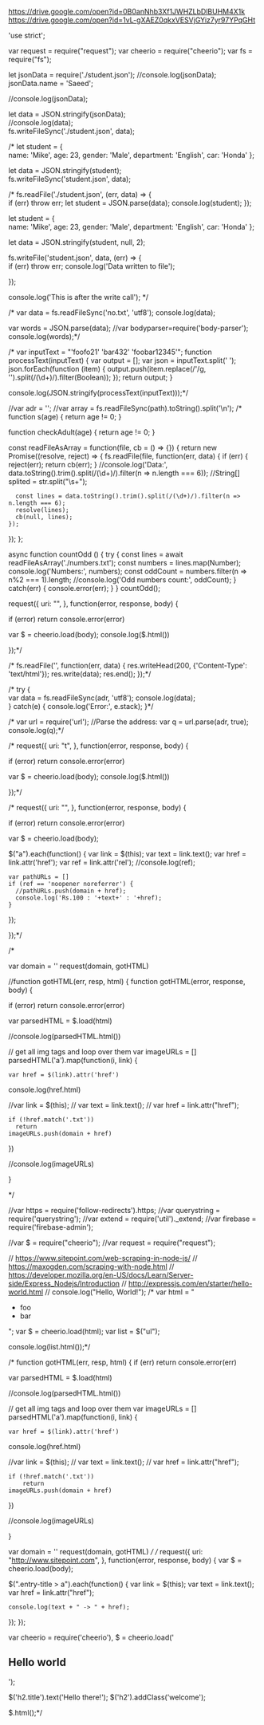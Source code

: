 
https://drive.google.com/open?id=0B0anNhb3Xf1JWHZLbDlBUHM4X1k
https://drive.google.com/open?id=1vL-gXAEZ0qkxVESVjGYiz7yr97YPqGHt

'use strict';

var request = require("request");
var cheerio = require("cheerio");
var fs  = require("fs");



let jsonData = require('./student.json');
//console.log(jsonData);  
jsonData.name = 'Saeed';

//console.log(jsonData);  

let data = JSON.stringify(jsonData);  
//console.log(data);  
fs.writeFileSync('./student.json', data);

/*
let student = {  
    name: 'Mike',
    age: 23, 
    gender: 'Male',
    department: 'English',
    car: 'Honda' 
};

let data = JSON.stringify(student);  
fs.writeFileSync('student.json', data);  

/*
fs.readFile('./student.json', (err, data) => {  
    if (err) throw err;
    let student = JSON.parse(data);
    console.log(student);
});


let student = {  
    name: 'Mike',
    age: 23, 
    gender: 'Male',
    department: 'English',
    car: 'Honda' 
};

let data = JSON.stringify(student, null, 2);

fs.writeFile('student.json', data, (err) => {  
    if (err) throw err;
    console.log('Data written to file');



});

console.log('This is after the write call');  */

/*
var data = fs.readFileSync('no.txt', 'utf8');
console.log(data);

var words = JSON.parse(data);
//var bodyparser=require('body-parser');
console.log(words);*/


/*
var inputText = "'foofo21' 'bar432' 'foobar12345'";
function processText(inputText) {
    var output = [];
    var json = inputText.split(' ');
    json.forEach(function (item) {
        output.push(item.replace(/\'/g, '').split(/(\d+)/).filter(Boolean));
    });
    return output;
}

console.log(JSON.stringify(processText(inputText)));*/

//var adr = '';
//var array = fs.readFileSync(path).toString().split('\n');
/*
function s(age) {
    return age != 0;
}

function checkAdult(age) {
    return age != 0;
}

const readFileAsArray = function(file, cb = () => {}) {
  return new Promise((resolve, reject) => {
    fs.readFile(file, function(err, data) {
      if (err) {
        reject(err);
        return cb(err);
      }
    //console.log('Data:', data.toString().trim().split(/(\d+)/).filter(n => n.length === 6));
  //String[] splited = str.split("\\s+");

      const lines = data.toString().trim().split(/(\d+)/).filter(n => n.length === 6);
      resolve(lines);
      cb(null, lines);
    });
  });
};

async function countOdd () {
  try {
    const lines = await readFileAsArray('./numbers.txt');
    const numbers = lines.map(Number);
    console.log('Numbers:', numbers);
    const oddCount = numbers.filter(n => n%2 === 1).length;
    //console.log('Odd numbers count:', oddCount);
  } catch(err) {
    console.error(err);
  }
}
countOdd();




request({
  uri: "",
}, function(error, response, body) {

  if (error) 
    return console.error(error)

  var $ = cheerio.load(body);
  console.log($.html())

});*/

/*
fs.readFile('', function(err, data) {
    res.writeHead(200, {'Content-Type': 'text/html'});
    res.write(data);
    res.end();
  });*/


/*
try {  
    var data = fs.readFileSync(adr, 'utf8');
    console.log(data);    
} catch(e) {
    console.log('Error:', e.stack);
}*/

/*
var url = require('url');
//Parse the address:
var q = url.parse(adr, true);
console.log(q);*/



/*
request({
  uri: "t",
}, function(error, response, body) {

  if (error) 
    return console.error(error)

  var $ = cheerio.load(body);
  console.log($.html())

});*/

/*
request({
  uri: "",
}, function(error, response, body) {

  if (error) 
    return console.error(error)

  var $ = cheerio.load(body);

  $("a").each(function() {
    var link = $(this);
    var text = link.text();
    var href = link.attr('href');
    var ref = link.attr('rel');
    //console.log(ref);

    var pathURLs = []
    if (ref == 'noopener noreferrer') {
      //pathURLs.push(domain + href);
      console.log('Rs.100 : '+text+' : '+href);
    }
  });

});*/


/*

var domain = ''
request(domain, gotHTML)

//function gotHTML(err, resp, html) {
function gotHTML(error, response, body) {

  if (error) 
    return console.error(error)
  
  var parsedHTML = $.load(html)
 
//console.log(parsedHTML.html())


  // get all img tags and loop over them
  var imageURLs = []
  parsedHTML('a').map(function(i, link) {



    var href = $(link).attr('href')
console.log(href.html)

//var link = $(this);
  //  var text = link.text();
   // var href = link.attr("href");

    if (!href.match('.txt')) 
      return
    imageURLs.push(domain + href)
  })

//console.log(imageURLs)

}

*/

//var https = require('follow-redirects').https;
//var querystring = require('querystring');
//var extend = require('util')._extend;
//var firebase = require('firebase-admin');


//var $ = require("cheerio");
//var request = require("request");

// https://www.sitepoint.com/web-scraping-in-node-js/
// https://maxogden.com/scraping-with-node.html
// https://developer.mozilla.org/en-US/docs/Learn/Server-side/Express_Nodejs/Introduction
// http://expressjs.com/en/starter/hello-world.html
// console.log("Hello, World!");
/*
var html = "<ul><li>foo</li><li>bar</li></ul>";
var $ = cheerio.load(html);
var list = $("ul");

console.log(list.html());*/

/*
function gotHTML(err, resp, html) {
  if (err) 
  	return console.error(err)
  
  var parsedHTML = $.load(html)
 
//console.log(parsedHTML.html())


  // get all img tags and loop over them
  var imageURLs = []
  parsedHTML('a').map(function(i, link) {



    var href = $(link).attr('href')
console.log(href.html)

//var link = $(this);
  //  var text = link.text();
   // var href = link.attr("href");

    if (!href.match('.txt')) 
    	return
    imageURLs.push(domain + href)
  })

//console.log(imageURLs)

}

var domain = ''
request(domain, gotHTML)
*/
/*
request({
  uri: "http://www.sitepoint.com",
}, function(error, response, body) {
  var $ = cheerio.load(body);

  $(".entry-title > a").each(function() {
    var link = $(this);
    var text = link.text();
    var href = link.attr("href");

    console.log(text + " -> " + href);
  });
});


var cheerio = require('cheerio'),
    $ = cheerio.load('<h2 class = "title">Hello world</h2>');

$('h2.title').text('Hello there!');
$('h2').addClass('welcome');

$.html();*/
